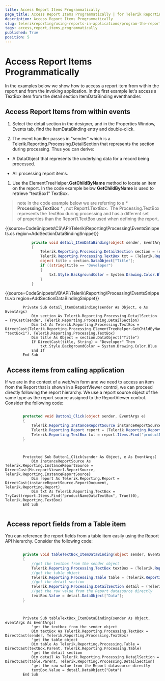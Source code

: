```yaml
---
title: Access Report Items Programmatically
page_title: Access Report Items Programmatically | for Telerik Reporting Documentation
description: Access Report Items Programmatically
slug: telerikreporting/using-reports-in-applications/program-the-report-definition/access-report-items-programmatically
tags: access,report,items,programmatically
published: True
position: 5
---
```


# Access Report Items Programmatically



In the examples below we show how to access a report item from within the report and from the invoking application.
    	In the first example let's access a TextBox item from the detail section ItemDataBinding eventhandler.

## Access Report Items from within events

1. Select the detail section in the designer, and in the Properties Window, Events tab, find the ItemDataBinding entry and double-click.

1. The event handler passes in "sender" which is a Telerik.Reporting.Processing.DetailSection that 
        	represents the section during processing. Thus you can derive:

* A DataObject that represents the underlying data for a record being processed.

* All processing report items.

1. Use the ElementTreeHelper.__GetChildByName__ method to locate an item on the 
        	report. In the code example below __GetChildByName__ is used to retrieve "textBox1" TextBox.

>note In the code example below we are referring to a  * __Processing.TextBox__ * , not Report1.TextBox.  The Processing.TextBox represents the TextBox during processing and has a different set of properties than the Report1.TextBox used when defining the report.


{{source=CodeSnippets\CS\API\Telerik\Reporting\Processing\EventsSnippets.cs region=AddSectionDataBindingSnippet}}
````C#
	        private void detail_ItemDataBinding(object sender, EventArgs e)
	        {
	            Telerik.Reporting.Processing.DetailSection section = (sender as Telerik.Reporting.Processing.DetailSection);
	            Telerik.Reporting.Processing.TextBox txt = (Telerik.Reporting.Processing.TextBox)Telerik.Reporting.Processing.ElementTreeHelper.GetChildByName(section, "textBox1");
	            object title = section.DataObject["Title"];
	            if ((string)title == "Developer")
	            {
	                txt.Style.BackgroundColor = System.Drawing.Color.Blue;
	            }
	        }
````



{{source=CodeSnippets\VB\API\Telerik\Reporting\Processing\EventsSnippets.vb region=AddSectionDataBindingSnippet}}
````VB
	    Private Sub detail_ItemDataBinding(sender As Object, e As EventArgs)
	        Dim section As Telerik.Reporting.Processing.DetailSection = TryCast(sender, Telerik.Reporting.Processing.DetailSection)
	        Dim txt As Telerik.Reporting.Processing.TextBox = DirectCast(Telerik.Reporting.Processing.ElementTreeHelper.GetChildByName(section, "textBox1"), Telerik.Reporting.Processing.TextBox)
	        Dim title As Object = section.DataObject("Title")
	        If DirectCast(title, String) = "Developer" Then
	            txt.Style.BackgroundColor = System.Drawing.Color.Blue
	        End If
	    End Sub
````



##  Access items from calling application

If we are in the context of a web/win form and we need to access an item from the Report that is shown in a ReportViewer control, we can proceed directly following the report hierarchy. We use a report source object of the same type as the report source assigned to the ReportViewer control. Consider the following code:

	
````C#

		protected void Button1_Click(object sender, EventArgs e)
		{
			Telerik.Reporting.InstanceReportSource instanceReportSource = (Telerik.Reporting.InstanceReportSource)this.reportViewer1.ReportSource;
			Telerik.Reporting.Report report = (Telerik.Reporting.Report)instanceReportSource.ReportDocument;
			Telerik.Reporting.TextBox txt = report.Items.Find("productNameDataTextBox", true)[0] as Telerik.Reporting.TextBox;
		}
		
````



	
````VB.NET

		Protected Sub Button1_Click(sender As Object, e As EventArgs)
			Dim instanceReportSource As Telerik.Reporting.InstanceReportSource = DirectCast(Me.reportViewer1.ReportSource, Telerik.Reporting.InstanceReportSource)
			Dim report As Telerik.Reporting.Report = DirectCast(instanceReportSource.ReportDocument, Telerik.Reporting.Report)
			Dim txt As Telerik.Reporting.TextBox = TryCast(report.Items.Find("productNameDataTextBox", True)(0), Telerik.Reporting.TextBox)
		End Sub
		
````



##  Access report fields from a Table item

You can reference the report fields from a table item easily using the Report API hierarchy. Consider the following code:

	
````C#

        private void tableTextBox_ItemDataBinding(object sender, EventArgs eventArgs)
        {
            //get the textbox from the sender object            
            Telerik.Reporting.Processing.TextBox textBox = (Telerik.Reporting.Processing.TextBox)sender;
            //get the table object
            Telerik.Reporting.Processing.Table table = (Telerik.Reporting.Processing.Table)textBox.Parent;
            //get the detail section
            Telerik.Reporting.Processing.DetailSection detail = (Telerik.Reporting.Processing.DetailSection)table.Parent;
            //get the raw value from the Report datasource directly
            textBox.Value = detail.DataObject["Data"];
        }
		
````



	
````VB.NET

		Private Sub tableTextBox_ItemDataBinding(sender As Object, eventArgs As EventArgs)
            'get the textbox from the sender object            
            Dim textBox As Telerik.Reporting.Processing.TextBox = DirectCast(sender, Telerik.Reporting.Processing.TextBox)
            'get the table object
            Dim table As Telerik.Reporting.Processing.Table = DirectCast(textBox.Parent, Telerik.Reporting.Processing.Table)
            'get the detail section
            Dim detail As Telerik.Reporting.Processing.DetailSection = DirectCast(table.Parent, Telerik.Reporting.Processing.DetailSection)
            'get the raw value from the Report datasource directly
            textBox.Value = detail.DataObject("Data")
		End Sub
		
````


